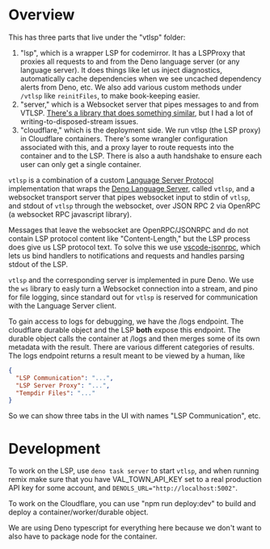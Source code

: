 # Overview

This has three parts that live under the "vtlsp" folder:

1. "lsp", which is a wrapper LSP for codemirror. It has a LSPProxy that proxies
   all requests to and from the Deno language server (or any language server).
   It does things like let us inject diagnostics, automatically cache
   dependencies when we see uncached dependency alerts from Deno, etc. We also
   add various custom methods under `/vtlsp` like `reinitFiles`, to make
   book-keeping easier.
2. "server," which is a Websocket server that pipes messages to and from VTLSP.
   [There's a library that does something
   similar](https://www.npmjs.com/package/vscode-ws-jsonrpc), but I had a lot of
   writing-to-disposed-stream issues.
3. "cloudflare," which is the deployment side. We run vtlsp (the LSP proxy) in
   Cloudflare containers. There's some wrangler configuration associated with
   this, and a proxy layer to route requests into the container and to the LSP.
   There is also a auth handshake to ensure each user can only get a single
   container.

`vtlsp` is a combination of a custom
[Language Server Protocol](https://microsoft.github.io/language-server-protocol/)
implementation that wraps the
[Deno Language Server](https://docs.deno.com/runtime/reference/cli/lsp/), called
`vtlsp`, and a websocket transport server that pipes websocket input to stdin of
`vtlsp`, and stdout of `vtlsp` through the websocket, over JSON RPC 2 via
OpenRPC (a websocket RPC javascript library).

Messages that leave the websocket are OpenRPC/JSONRPC and do not contain LSP
protocol content like "Content-Length," but the LSP process does give us LSP
protocol text. To solve this we use
[vscode-jsonrpc](https://www.npmjs.com/package/vscode-jsonrpc), which lets us
bind handlers to notifications and requests and handles parsing stdout of the
LSP.

`vtlsp` and the corresponding server is implemented in pure Deno. We use the
`ws` library to easly turn a Websocket connection into a stream, and pino for
file logging, since standard out for `vtlsp` is reserved for communication with
the Language Server client.

To gain access to logs for debugging, we have the /logs endpoint. The cloudflare
durable object and the LSP **both** expose this endpoint. The durable object
calls the container at /logs and then merges some of its own metadata with the
result. There are various different categories of results. The logs endpoint
returns a result meant to be viewed by a human, like

```json
{
  "LSP Communication": "...",
  "LSP Server Proxy": "...",
  "Tempdir Files": "..."
}
```

So we can show three tabs in the UI with names "LSP Communication", etc.

# Development

To work on the LSP, use `deno task server` to start `vtlsp`, and when running
remix make sure that you have VAL_TOWN_API_KEY set to a real production API key
for some account, and `DENOLS_URL="http://localhost:5002"`.

To work on the Cloudflare, you can use "npm run deploy:dev" to build and deploy
a container/worker/durable object.

We are using Deno typescript for everything here because we don't want to also
have to package node for the container.
